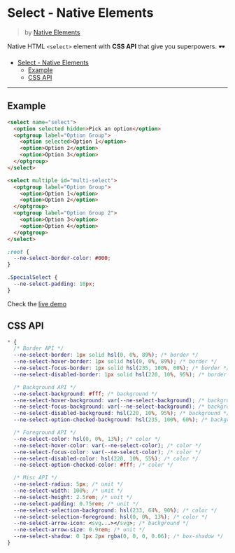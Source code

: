 # Select - Native Elements

> by [Native Elements](https://github.com/equinusocio/native-elements)

Native HTML `<select>` element with **CSS API** that give you superpowers. 🕶

<!-- TOC -->

- [Select - Native Elements](#select---native-elements)
  - [Example](#example)
  - [CSS API](#css-api)

<!-- /TOC -->

---

## Example

```html
<select name="select">
  <option selected hidden>Pick an option</option>
  <optgroup label="Option Group">
    <option selected>Option 1</option>
    <option>Option 2</option>
    <option>Option 3</option>
  </optgroup>
</select>

<select multiple id="multi-select">
  <optgroup label="Option Group">
    <option>Option 1</option>
    <option>Option 2</option>
  </optgroup>
  <optgroup label="Option Group 2">
    <option>Option 3</option>
    <option>Option 4</option>
  </optgroup>
</select>
```

```css
:root {
  --ne-select-border-color: #000;
}

.SpecialSelect {
  --ne-select-padding: 10px;
}
```

Check the [live demo](https://ne-select.stackblitz.io/)

## CSS API

```css
* {
  /* Border API */
  --ne-select-border: 1px solid hsl(0, 0%, 89%); /* border */
  --ne-select-hover-border: 1px solid hsl(0, 0%, 89%); /* border */
  --ne-select-focus-border: 1px solid hsl(235, 100%, 60%); /* border */
  --ne-select-disabled-border: 1px solid hsl(220, 10%, 95%); /* border */

  /* Background API */
  --ne-select-background: #fff; /* background */
  --ne-select-hover-background: var(--ne-select-background); /* background */
  --ne-select-focus-background: var(--ne-select-background); /* background */
  --ne-select-disabled-background: hsl(220, 10%, 95%); /* background */
  --ne-select-option-checked-background: hsl(235, 100%, 60%); /* background */

  /* Foreground API */
  --ne-select-color: hsl(0, 0%, 13%); /* color */
  --ne-select-hover-color: var(--ne-select-color); /* color */
  --ne-select-focus-color: var(--ne-select-color); /* color */
  --ne-select-disabled-color: hsl(220, 10%, 55%); /* color */
  --ne-select-option-checked-color: #fff; /* color */

  /* Misc API */
  --ne-select-radius: 5px; /* unit */
  --ne-select-width: 100%; /* unit */
  --ne-select-height: 2.5rem; /* unit */
  --ne-select-padding: 0.75rem; /* unit */
  --ne-select-selection-background: hsl(233, 64%, 90%); /* color */
  --ne-select-selection-foreground: hsl(0, 0%, 13%); /* color */
  --ne-select-arrow-icon: <svg...></svg>; /* background */
  --ne-select-arrow-size: 0.9rem; /* unit */
  --ne-select-shadow: 0 1px 2px rgba(0, 0, 0, 0.06); /* box-shadow */
}
```
